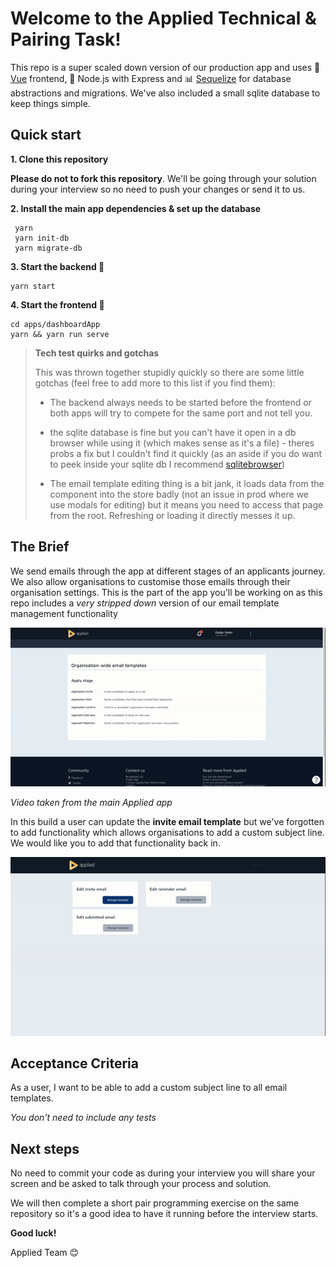 # Welcome to the Applied Technical & Pairing Task!

This repo is a super scaled down version of our production app and uses 🎨  [Vue](https://vuejs.org/) frontend,  🧰  Node.js with Express and 📊  [Sequelize](https://sequelize.org/) for database abstractions and migrations. We've also included a small sqlite database to keep things simple.

## Quick start

 **1. Clone this repository**

 **Please do not to fork this repository**. We'll be going through your solution during your interview so no need to push your changes or send it to us.

 **2. Install the main app dependencies & set up the database**

     yarn
     yarn init-db
     yarn migrate-db

 **3. Start the backend 🧰**

    yarn start

 **4. Start the frontend 🎨** 

    cd apps/dashboardApp
    yarn && yarn run serve

> **Tech test quirks and gotchas** 
>
> This was thrown together stupidly quickly so there are some little gotchas (feel free to add more to
> this list if you find them):
> 
> -   The backend always needs to be started before the frontend or both apps will try to compete for the same port and not tell you.
>
> -   the sqlite database is fine but you can't have it open in a db browser while using it (which makes sense as it's a file) - theres
> probs a fix but I couldn't find it quickly (as an aside if you do want
> to peek inside your sqlite db I recommend 
> [sqlitebrowser](https://sqlitebrowser.org/))
>     
> -   The email template editing thing is a bit jank, it loads data from the component into the store badly (not an issue in prod where we use
> modals for editing) but it means you need to access that page from the
> root. Refreshing or loading it directly messes it up.

## The Brief

We send emails through the app at different stages of an applicants journey. We also allow organisations to customise those emails through their organisation settings. This is the part of the app you'll be working on as this repo includes a *very stripped down* version of our email template management functionality

![Video taken from the main app](gifs/main-app.gif)

*Video taken from the main Applied app*

In this build a user can update the **invite email template** but we've forgotten to add functionality which allows organisations to add a custom subject line. We would like you to add that functionality back in.


![Video taken from the test app](gifs/test-app.gif)

## Acceptance Criteria 

As a user, I want to be able to add a custom subject line to all email templates. 

*You don't need to include any tests*

## Next steps

No need to commit your code as during your interview you will share your screen and be asked to talk through your process and solution. 

We will then complete a short pair programming exercise on the same repository so it's a good idea to have it running before the interview starts.



**Good luck!**

Applied Team 😊